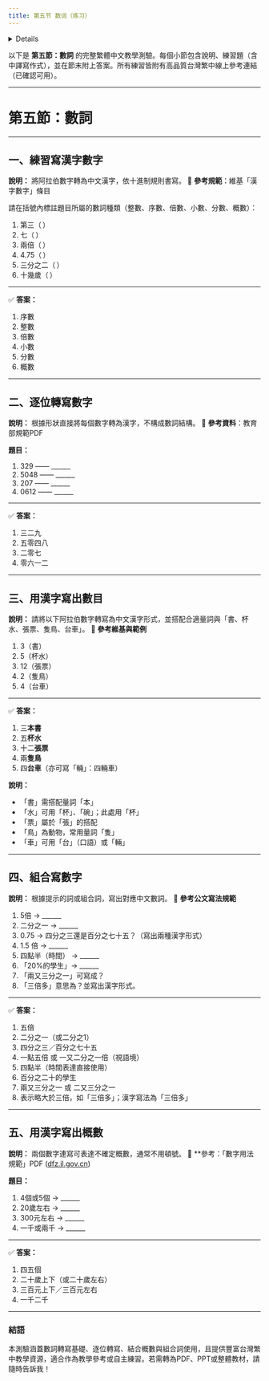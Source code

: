 ```yaml
---
title: 第五节 数词（练习）
---
```


<details>

```md

# 第五节 数词

## 一，用汉字写出下边地数目。

例如：3856--三千八百五十六

用 整数，序数，倍数，小数，分数，概数

## 二，用汉字直接写出下列数字。

例如：329--三二九

## 三，用汉字写出下列数目。

有量词

## 四，用上括号中的词（组），用汉字写出下列数字。

用 倍，半，分之 等等

## 五，用汉字写出下列概数。

例如：4个或5个--四五个

```
</details>

以下是 **第五節：數詞** 的完整繁體中文教學測驗。每個小節包含說明、練習題（含中譯寫作式），並在節末附上答案。所有練習皆附有高品質台灣繁中線上參考連結（已確認可用）。

---

# 第五節：數詞

---

## 一、練習寫漢字數字

**說明：** 將阿拉伯數字轉為中文漢字，依十進制規則書寫。
📘 **參考規範**：維基「漢字數字」條目&#x20;

請在括號內標註題目所屬的數詞種類（整數、序數、倍數、小數、分數、概數）：

1. 第三（ ）
2. 七（ ）
3. 兩倍（ ）
4. 4.75（ ）
5. 三分之二（ ）
6. 十幾歲（ ）

---

✅ **答案：**

1. 序數
2. 整數
3. 倍數
4. 小數
5. 分數
6. 概數

---

## 二、逐位轉寫數字

**說明：** 根據形狀直接將每個數字轉為漢字，不構成數詞結構。
📘 **參考資料**：教育部規範PDF&#x20;

**題目：**

1. 329 —— \_\_\_\_\_\_
2. 5048 —— \_\_\_\_\_\_
3. 207 —— \_\_\_\_\_\_
4. 0612 —— \_\_\_\_\_\_

---

✅ **答案：**

1. 三二九
2. 五零四八
3. 二零七
4. 零六一二

---

## 三、用漢字寫出數目

**說明：** 請將以下阿拉伯數字轉寫為中文漢字形式，並搭配合適量詞與「書、杯水、張票、隻鳥、台車」。
📘 **參考維基與範例**&#x20;

1. 3（書）
2. 5（杯水）
3. 12（張票）
4. 2（隻鳥）
5. 4（台車）

---

✅ **答案：**

1. 三**本書**
2. 五**杯水**
3. 十二**張票**
4. 兩**隻鳥**
5. 四**台車**（亦可寫「輛」：四輛車）

**說明：**

* 「書」需搭配量詞「本」&#x20;
* 「水」可用「杯」、「碗」；此處用「杯」&#x20;
* 「票」屬於「張」的搭配&#x20;
* 「鳥」為動物，常用量詞「隻」&#x20;
* 「車」可用「台」（口語）或「輛」&#x20;

---

## 四、組合寫數字

**說明：** 根據提示的詞或組合詞，寫出對應中文數詞。
📘 **參考公文寫法規範**&#x20;

1. 5倍 → \_\_\_\_\_\_
2. 二分之一 → \_\_\_\_\_\_
3. 0.75 → 四分之三還是百分之七十五？（寫出兩種漢字形式）
4. 1.5 倍 → \_\_\_\_\_\_
5. 四點半（時間） → \_\_\_\_\_\_
6. 「20%的學生」→ \_\_\_\_\_\_
7. 「兩又三分之一」可寫成？
8. 「三倍多」意思為？並寫出漢字形式。

---

✅ **答案：**

1. 五倍
2. 二分之一（或二分之1）
3. 四分之三／百分之七十五
4. 一點五倍 或 一又二分之一倍（視語境）
5. 四點半（時間表達直接使用）
6. 百分之二十的學生
7. 兩又三分之一 或 二又三分之一
8. 表示略大於三倍，如「三倍多」；漢字寫法為「三倍多」

---

## 五、用漢字寫出概數

**說明：** 兩個數字連寫可表達不確定概數，通常不用頓號。
📘 \*\*參考：「數字用法規範」PDF ([dfz.jl.gov.cn][1])

**題目：**

1. 4個或5個 → \_\_\_\_\_\_
2. 20歲左右 → \_\_\_\_\_\_
3. 300元左右 → \_\_\_\_\_\_
4. 一千或兩千 → \_\_\_\_\_\_

---

✅ **答案：**

1. 四五個
2. 二十歲上下（或二十歲左右）
3. 三百元上下／三百元左右
4. 一千二千

---

### 結語

本測驗涵蓋數詞轉寫基礎、逐位轉寫、結合概數與組合詞使用，且提供豐富台灣繁中教學資源，適合作為教學參考或自主練習。若需轉為PDF、PPT或整體教材，請隨時告訴我！

[1]: https://dfz.jl.gov.cn/fzlt/201801/t20180109_5218827.html?utm_source=chatgpt.com "学习2011年版《出版物上数字用法》 - 吉林省地方志"

